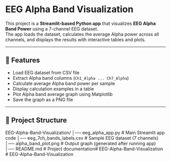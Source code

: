 # EEG Alpha Band Visualization

This project is a **Streamlit-based Python app** that visualizes **EEG Alpha Band Power** using a 7-channel EEG dataset.  
The app loads the dataset, calculates the average Alpha power across all channels, and displays the results with interactive tables and plots.

---

## 📌 Features
- Load EEG dataset from CSV file  
- Extract Alpha band columns (`Ch1_Alpha ... Ch7_Alpha`)  
- Calculate average Alpha band power per sample  
- Display calculation examples in a table  
- Plot Alpha band average graph using Matplotlib  
- Save the graph as a PNG file  

---

## 📂 Project Structure
EEG-Alpha-Band-Visualization/
│── eeg_alpha_app.py # Main Streamlit app code
│── eeg_7ch_bands_labels.csv # Sample EEG dataset (7 channels)
│── alpha_band_plot.png # Output graph (generated after running app)
│── README.md # Project documentation#   E E G - A l p h a - B a n d - V i s u a l i z a t i o n  
 #   E E G - A l p h a - B a n d - V i s u a l i z a t i o n  
 